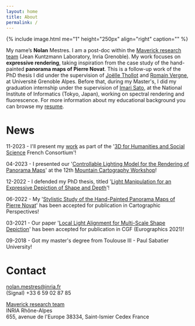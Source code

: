 ```yaml
---
layout: home
title: About
permalink: /
---
```


{% include image.html me="1" height="250px" align="right" caption="" %}

My name’s **Nolan** Mestres. I am a post-doc within the [Maverick research team] (Jean Kuntzmann Laboratory, Inria Grenoble). My work focuses on **expressive rendering**, taking inspiration from the case study of the hand-painted **panorama maps of Pierre Novat**.
This is a follow-up work of the PhD thesis I did under the supervision of [Joëlle Thollot] and [Romain Vergne], at Université Grenoble Alpes. Before that, during my Master's, I did my graduation internship under the supervision of [Imari Sato], at the National Institute of Informatics (Tokyo, Japan), working on spectral rendering and fluorescence. For more information about my educational background you can browse my [resume].

# News

11-2023 - I'll present my [work] as part of the '[3D for Humanities and Social Science] French Consortium'!

04-2023 - I presented our '[Controllable Lighting Model for the Rendering of Panorama Maps]' at the 12th [Mountain Cartography Workshop]!

12-2022 - I defended my PhD thesis, titled '[Light Manipulation for an Expressive Depiction of Shape and Depth]'!

06-2022 - My '[Stylistic Study of the Hand-Painted Panorama Maps of Pierre Novat]' has been accepted for publication in Cartographic Perspectives!

03-2021 - Our paper '[Local Light Alignment for Multi-Scale Shape Depiction]' has been accepted for publication in CGF (Eurographics 2021)!

09-2018 - Got my master's degree from Toulouse III - Paul Sabatier University!

# Contact

[nolan.mestres@inria.fr]  
(Signal) +33 6 59 02 87 85

[Maverick research team]  
INRIA Rhône-Alpes  
655, avenue de l'Europe 38334, Saint-Ismier Cedex France

[nolan.mestres@inria.fr]: mailto:nolan.mestres@inria.fr
[Maverick research team]: https://maverick.inria.fr/
[Joëlle Thollot]: https://maverick.inria.fr/~Joelle.Thollot/
[Romain Vergne]: https://maverick.inria.fr/~Romain.Vergne/blog/
[Imari Sato]: https://research.nii.ac.jp/~imarik/
[resume]: ./data/nolan_mestres-resume.pdf
[Internships in the context of stylized panorama maps]: https://maverick.inria.fr/Membres/Joelle.Thollot/SujetsStages/internships_panorama_2223.pdf

[Local Light Alignment for Multi-Scale Shape Depiction]: ./research/local-light-alignment-for-multi-scale-shape-depiction
[Stylistic Study of the Hand-Painted Panorama Maps of Pierre Novat]: ./research/a-stylistic-study-of-the-hand-painted-winter-panorama-maps-of-pierre-novat
[Light Manipulation for an Expressive Depiction of Shape and Depth]: ./research/thesis
[Controllable Lighting Model for the Rendering of  Panorama Maps]: ./research/controllable-lighting-model-for-the-rendering-of-panorama-maps-in-the-style-of-novat
[Mountain Cartography Workshop]: https://www.shadedrelief.com/workshop/Program.pdf
[3D for Humanities and Social Science]: https://jc3dshs2023.sciencesconf.org
[work]: ./research/tricher-avec-la-lumière-pour-mieux-percevoir
